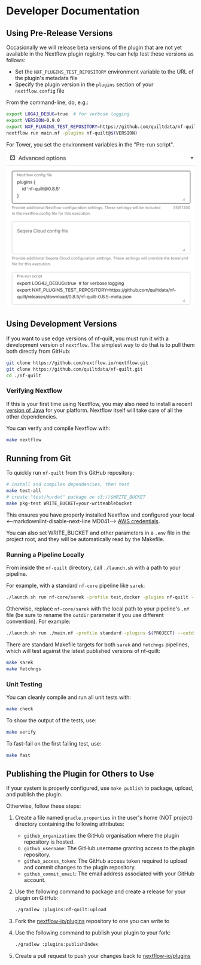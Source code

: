 # Developer Documentation

## Using Pre-Release Versions

Occasionally we will release beta versions of the plugin that are not yet
available in the Nextflow plugin registry. You can help test these versions as
follows:

- Set the `NXF_PLUGINS_TEST_REPOSITORY` environment variable to the URL of the
  plugin's metadata file
- Specify the plugin version in the `plugins` section of your `nextflow.config`
  file

From the command-line, do, e.g.:

```bash
export LOG4J_DEBUG=true  # for verbose logging
export VERSION=0.9.0
export NXF_PLUGINS_TEST_REPOSITORY=https://github.com/quiltdata/nf-quilt/releases/download/$(VERSION)/nf-quilt-$(VERSION)-meta.json
nextflow run main.nf -plugins nf-quilt@$(VERSION)
```

For Tower, you set the environment variables in the "Pre-run script".

![Example Tower Pre-run Script](./images/tower-beta.png)

## Using Development Versions

If you want to use edge versions of nf-quilt, you must run it with a development
version of `nextflow`. The simplest way to do that is to pull them both directly
from GitHub:

```bash
git clone https://github.com/nextflow.io/nextflow.git
git clone https://github.com/quiltdata/nf-quilt.git
cd ./nf-quilt
```

### Verifying Nextflow

If this is your first time using Nextflow, you may also need to install a recent
[version of Java](https://www.java.com/en/download/help/download_options.html)
for your platform. Nextflow itself will take care of all the other dependencies.

You can verify and compile Nextflow with:

```bash
make nextflow
```

## Running from Git

To quickly run `nf-quilt` from this GitHub repository:

```bash
# install and compiles dependencies, then test
make test-all 
# create "test/hurdat" package on s3://$WRITE_BUCKET
make pkg-test WRITE_BUCKET=your-writeablebucket
```

This ensures you have properly installed Nextflow and configured your local
<--markdownlint-disable-next-line MD041-->
[AWS credentials](https://docs.aws.amazon.com/cli/latest/userguide/cli-configure-files.html).

You can also set WRITE_BUCKET and other parameters in a `.env` file in the
project root, and they will be automatically read by the Makefile.

### Running a Pipeline Locally

From inside the `nf-quilt` directory, call `./launch.sh` with a path to your
pipeline.

For example, with a standard `nf-core` pipeline like `sarek`:

```bash
./launch.sh run nf-core/sarek -profile test,docker -plugins nf-quilt --outdir "quilt+s3://bucket#package=nf-quilt/sarek"
```

Otherwise, replace `nf-core/sarek` with the local path to your pipeline's `.nf`
file (be sure to rename the `outdir` parameter if you use different convention).
For example:

```bash
./launch.sh run ./main.nf -profile standard -plugins $(PROJECT) --outdir "quilt+s3://bucket#package=test/hurdat"
```

There are standard Makefile targets for both `sarek` and `fetchngs` pipelines, which will test against the latest published versions of nf-quilt:

```bash
make sarek
make fetchngs
```

### Unit Testing

You can cleanly compile and run all unit tests with:

```bash
make check
```

To show the output of the tests, use:

```bash
make verify
```

To fast-fail on the first failing test, use:

```bash
make fast
```

## Publishing the Plugin for Others to Use

If your system is properly configured, use `make publish` to package, upload,
and publish the plugin.

Otherwise, follow these steps:

1. Create a file named `gradle.properties` in the user's home (NOT project)
   directory containing the following attributes:

   - `github_organization`: the GitHub organisation where the plugin repository
     is hosted.
   - `github_username`: The GitHub username granting access to the plugin
     repository.
   - `github_access_token`: The GitHub access token required to upload and
     commit changes to the plugin repository.
   - `github_commit_email`: The email address associated with your GitHub
     account.

2. Use the following command to package and create a release for your plugin on
   GitHub:

   ```bash
   ./gradlew :plugins:nf-quilt:upload
   ```

3. Fork the [nextflow-io/plugins](https://github.com/nextflow-io/plugins)
   repository to one you can write to

4. Use the following command to publish your plugin to your fork:

   ```bash
   ./gradlew :plugins:publishIndex
   ```

5. Create a pull request to push your changes back to
   [nextflow-io/plugins](https://github.com/nextflow-io/plugins/blob/main/plugins.json)
